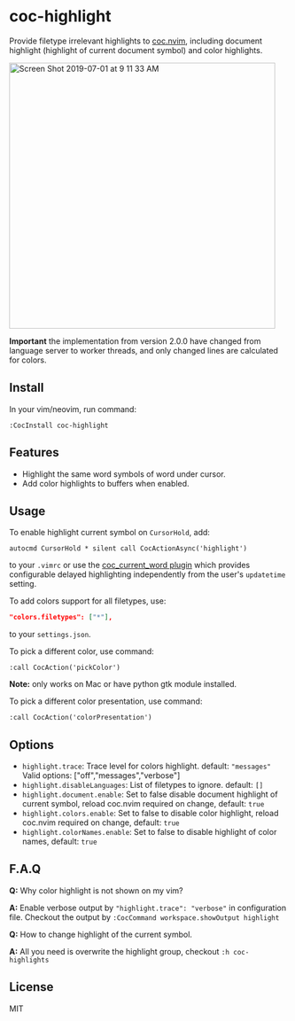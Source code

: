 # coc-highlight

Provide filetype irrelevant highlights to [coc.nvim](https://github.com/neoclide/coc.nvim),
including document highlight (highlight of current document symbol) and color
highlights.

<img width="480" alt="Screen Shot 2019-07-01 at 9 11 33 AM" src="https://user-images.githubusercontent.com/251450/60405074-979ae080-9be0-11e9-8039-b9a48fd8b5ad.png">

**Important** the implementation from version 2.0.0 have changed from language
server to worker threads, and only changed lines are calculated for colors.

## Install

In your vim/neovim, run command:

```
:CocInstall coc-highlight
```

## Features

- Highlight the same word symbols of word under cursor.
- Add color highlights to buffers when enabled.

## Usage

To enable highlight current symbol on `CursorHold`, add:

```vim
autocmd CursorHold * silent call CocActionAsync('highlight')
```

to your `.vimrc` or use the [coc_current_word plugin](https://github.com/IngoMeyer441/coc_current_word) which provides
configurable delayed highlighting independently from the user's `updatetime` setting.

To add colors support for all filetypes, use:

```json
"colors.filetypes": ["*"],
```

to your `settings.json`.

To pick a different color, use command:

```
:call CocAction('pickColor')
```

**Note:** only works on Mac or have python gtk module installed.

To pick a different color presentation, use command:

```
:call CocAction('colorPresentation')
```

## Options

- `highlight.trace`: Trace level for colors highlight. default: `"messages"`
  Valid options: ["off","messages","verbose"]
- `highlight.disableLanguages`: List of filetypes to ignore. default: `[]`
- `highlight.document.enable`: Set to false disable document highlight of current symbol, reload coc.nvim required on change, default: `true`
- `highlight.colors.enable`: Set to false to disable color highlight, reload coc.nvim required on change, default: `true`
- `highlight.colorNames.enable`: Set to false to disable highlight of color names, default: `true`

## F.A.Q

**Q:** Why color highlight is not shown on my vim?

**A:** Enable verbose output by `"highlight.trace": "verbose"` in configuration file.
Checkout the output by `:CocCommand workspace.showOutput highlight`

**Q:** How to change highlight of the current symbol.

**A:** All you need is overwrite the highlight group, checkout `:h coc-highlights`

## License

MIT
